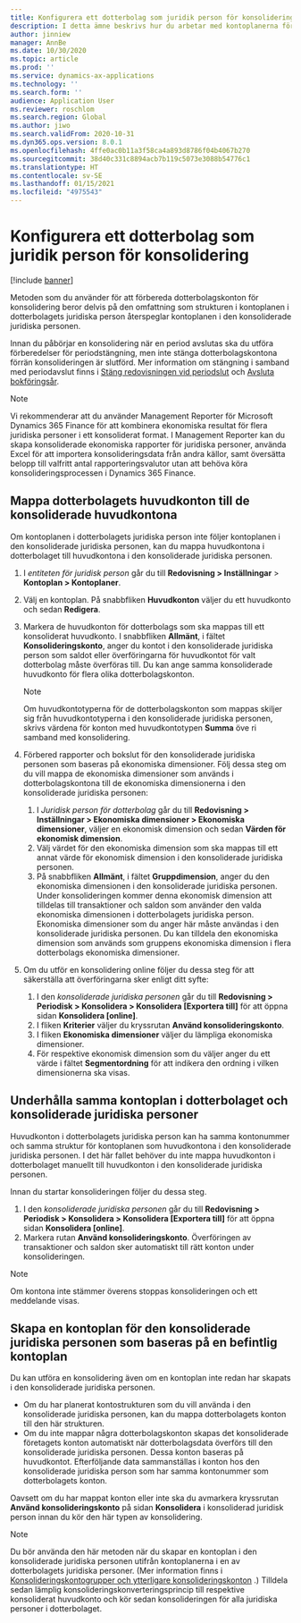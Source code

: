 ```yaml
---
title: Konfigurera ett dotterbolag som juridik person för konsolidering
description: I detta ämne beskrivs hur du arbetar med kontoplanerna för konsolideringsföretag.
author: jinniew
manager: AnnBe
ms.date: 10/30/2020
ms.topic: article
ms.prod: ''
ms.service: dynamics-ax-applications
ms.technology: ''
ms.search.form: ''
audience: Application User
ms.reviewer: roschlom
ms.search.region: Global
ms.author: jiwo
ms.search.validFrom: 2020-10-31
ms.dyn365.ops.version: 8.0.1
ms.openlocfilehash: 4ffe0ac0b11a3f58ca4a893d8786f04b4067b270
ms.sourcegitcommit: 38d40c331c8894acb7b119c5073e3088b54776c1
ms.translationtype: HT
ms.contentlocale: sv-SE
ms.lasthandoff: 01/15/2021
ms.locfileid: "4975543"
---
```

# <a name="set-up-a-subsidiary-legal-entity-for-consolidation"></a>Konfigurera ett dotterbolag som juridik person för konsolidering

[!include [banner](../includes/banner.md)]

Metoden som du använder för att förbereda dotterbolagskonton för konsolidering beror delvis på den omfattning som strukturen i kontoplanen i dotterbolagets juridiska person återspeglar kontoplanen i den konsoliderade juridiska personen.

Innan du påbörjar en konsolidering när en period avslutas ska du utföra förberedelser för periodstängning, men inte stänga dotterbolagskontona förrän konsolideringen är slutförd. Mer information om stängning i samband med periodavslut finns i [Stäng redovisningen vid periodslut](close-general-ledger-at-period-end.md) och [Avsluta bokföringsår](tasks/close-fiscal-year.md).

> [!NOTE]
>  Vi rekommenderar att du använder Management Reporter för Microsoft Dynamics 365 Finance för att kombinera ekonomiska resultat för flera juridiska personer i ett konsoliderat format. I Management Reporter kan du skapa konsoliderade ekonomiska rapporter för juridiska personer, använda Excel för att importera konsolideringsdata från andra källor, samt översätta belopp till valfritt antal rapporteringsvalutor utan att behöva köra konsolideringsprocessen i Dynamics 365 Finance.

## <a name="map-subsidiary-main-accounts-to-consolidated-main-accounts"></a>Mappa dotterbolagets huvudkonton till de konsoliderade huvudkontona

Om kontoplanen i dotterbolagets juridiska person inte följer kontoplanen i den konsoliderade juridiska personen, kan du mappa huvudkontona i dotterbolaget till huvudkontona i den konsoliderade juridiska personen.

1. I *entiteten för juridisk person* går du till **Redovisning \> Inställningar** \> **Kontoplan \> Kontoplaner**.
2. Välj en kontoplan. På snabbfliken **Huvudkonton** väljer du ett huvudkonto och sedan **Redigera**.
3. Markera de huvudkonton för dotterbolags som ska mappas till ett konsoliderat huvudkonto. I snabbfliken **Allmänt**, i fältet **Konsolideringskonto**, anger du kontot i den konsoliderade juridiska person som saldot eller överföringarna för huvudkontot för valt dotterbolag måste överföras till. Du kan ange samma konsoliderade huvudkonto för flera olika dotterbolagskonton.

    > [!NOTE]
    > Om huvudkontotyperna för de dotterbolagskonton som mappas skiljer sig från huvudkontotyperna i den konsoliderade juridiska personen, skrivs värdena för konton med huvudkontotypen **Summa** öve ri samband med konsolidering.

4. Förbered rapporter och bokslut för den konsoliderade juridiska personen som baseras på ekonomiska dimensioner. Följ dessa steg om du vill mappa de ekonomiska dimensioner som används i dotterbolagskontona till de ekonomiska dimensionerna i den konsoliderade juridiska personen:

    1. I *Juridisk person för dotterbolag* går du till **Redovisning \> Inställningar \> Ekonomiska dimensioner \> Ekonomiska dimensioner**, väljer en ekonomisk dimension och sedan **Värden för ekonomisk dimension**.
    2. Välj värdet för den ekonomiska dimension som ska mappas till ett annat värde för ekonomisk dimension i den konsoliderade juridiska personen.
    3. På snabbfliken **Allmänt**, i fältet **Gruppdimension**, anger du den ekonomiska dimensionen i den konsoliderade juridiska personen. Under konsolideringen kommer denna ekonomisk dimension att tilldelas till transaktioner och saldon som använder den valda ekonomiska dimensionen i dotterbolagets juridiska person. Ekonomiska dimensioner som du anger här måste användas i den konsoliderade juridiska personen. Du kan tilldela den ekonomiska dimension som används som gruppens ekonomiska dimension i flera dotterbolags ekonomiska dimensioner.

5. Om du utför en konsolidering online följer du dessa steg för att säkerställa att överföringarna sker enligt ditt syfte:

    1. I den *konsoliderade juridiska personen* går du till **Redovisning \> Periodisk \> Konsolidera \> Konsolidera \[Exportera till\]** för att öppna sidan **Konsolidera \[online\]**.
    2. I fliken **Kriterier** väljer du kryssrutan **Använd konsolideringskonto**.
    3. I fliken **Ekonomiska dimensioner** väljer du lämpliga ekonomiska dimensioner.
    4. För respektive ekonomisk dimension som du väljer anger du ett värde i fältet **Segmentordning** för att indikera den ordning i vilken dimensionerna ska visas.

## <a name="maintain-the-same-chart-of-accounts-in-the-subsidiary-and-consolidated-legal-entities"></a>Underhålla samma kontoplan i dotterbolaget och konsoliderade juridiska personer

Huvudkonton i dotterbolagets juridiska person kan ha samma kontonummer och samma struktur för kontoplanen som huvudkontona i den konsoliderade juridiska personen. I det här fallet behöver du inte mappa huvudkonton i dotterbolaget manuellt till huvudkonton i den konsoliderade juridiska personen.

Innan du startar konsolideringen följer du dessa steg.

1. I den *konsoliderade juridiska personen* går du till **Redovisning \> Periodisk \> Konsolidera \> Konsolidera \[Exportera till\]** för att öppna sidan **Konsolidera \[online\]**.
2. Markera rutan **Använd konsolideringskonto**. Överföringen av transaktioner och saldon sker automatiskt till rätt konton under konsolideringen.

> [!NOTE]
> Om kontona inte stämmer överens stoppas konsolideringen och ett meddelande visas.

## <a name="create-a-chart-of-accounts-for-the-consolidated-legal-entity-based-on-an-existing-chart-of-accounts"></a>Skapa en kontoplan för den konsoliderade juridiska personen som baseras på en befintlig kontoplan

Du kan utföra en konsolidering även om en kontoplan inte redan har skapats i den konsoliderade juridiska personen.

- Om du har planerat kontostrukturen som du vill använda i den konsoliderade juridiska personen, kan du mappa dotterbolagets konton till den här strukturen.
- Om du inte mappar några dotterbolagskonton skapas det konsoliderade företagets konton automatiskt när dotterbolagsdata överförs till den konsoliderade juridiska personen. Dessa konton baseras på huvudkontot. Efterföljande data sammanställas i konton hos den konsoliderade juridiska person som har samma kontonummer som dotterbolagets konton.

Oavsett om du har mappat konton eller inte ska du avmarkera kryssrutan **Använd konsolideringskonto** på sidan **Konsolidera** i konsoliderad juridisk person innan du kör den här typen av konsolidering.

> [!NOTE]
> Du bör använda den här metoden när du skapar en kontoplan i den konsoliderade juridiska personen utifrån kontoplanerna i en av dotterbolagets juridiska personer. (Mer information finns i [Konsolideringskontogrupper och ytterligare konsolideringskonton](../budgeting/consolidation-account-groups-consolidation-accounts.md) .) Tilldela sedan lämplig konsolideringskonverteringsprincip till respektive konsoliderat huvudkonto och kör sedan konsolideringen för alla juridiska personer i dotterbolaget.
